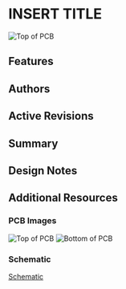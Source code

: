 # INSERT TITLE

![Top of PCB](outputs/science/top.png)

## Features

## Authors

## Active Revisions

## Summary

## Design Notes

## Additional Resources

### PCB Images

![Top of PCB](outputs/science/top.png)
![Bottom of PCB](outputs/science/bottom.png)

### Schematic

[Schematic](outputs/science/sch.pdf)